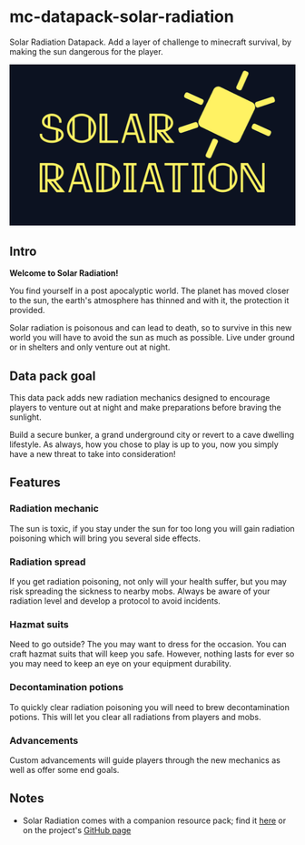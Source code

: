 # mc-datapack-solar-radiation
Solar Radiation Datapack. Add a layer of challenge to minecraft survival, by making the sun dangerous for the player.

![Solar Radiation Title](/assets/sr-title.png)

## Intro
**Welcome to Solar Radiation!**

You find yourself in a post apocalyptic world. The planet has moved closer to the sun, the earth's atmosphere has thinned and with it, the protection it provided.

Solar radiation is poisonous and can lead to death, so to survive in this new world you will have to avoid the sun as much as possible. Live under ground or in shelters and only venture out at night.

## Data pack goal
This data pack adds new radiation mechanics designed to encourage players to venture out at night and make preparations before braving the sunlight.

Build a secure bunker, a grand underground city or revert to a cave dwelling lifestyle. 
As always, how you chose to play is up to you, now you simply have a new threat to take into consideration!


## Features
### Radiation mechanic
The sun is toxic, if you stay under the sun for too long you will gain radiation poisoning which will bring you several side effects.

### Radiation spread
If you get radiation poisoning, not only will your health suffer, but you may risk spreading the sickness to nearby mobs. Always be aware of your radiation level and develop a protocol to avoid incidents.

### Hazmat suits
Need to go outside? The you may want to dress for the occasion. You can craft hazmat suits that will keep you safe. However, nothing lasts for ever so you may need to keep an eye on your equipment durability.

### Decontamination potions
To quickly clear radiation poisoning you will need to brew decontamination potions. This will let you clear all radiations from players and mobs.

### Advancements
Custom advancements will guide players through the new mechanics as well as offer some end goals.

## Notes
- Solar Radiation comes with a companion resource pack; find it [here](https://github.com/NicolaMigliore/mc-datapack-solar-radiation) or on the project's [GitHub page](https://github.com/NicolaMigliore/mc-datapack-solar-radiation)